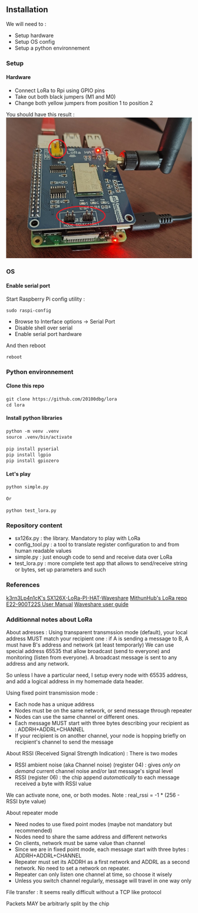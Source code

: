 ## Installation

We will need to :
- Setup hardware
- Setup OS config
- Setup a python environnement

### Setup

#### Hardware

- Connect LoRa to Rpi using GPIO pins
- Take out both black jumpers (M1 and M0)
- Change both yellow jumpers from position 1 to position 2

You should have this result :
![LoRa set up](https://github.com/20100dbg/LoRa/blob/master/RPI_HAT/hat_setup.jpg?raw=true)


### OS

#### Enable serial port
Start Raspberry Pi config utility :
```
sudo raspi-config
```
- Browse to Interface options -> Serial Port
- Disable shell over serial
- Enable serial port hardware 

And then reboot
```
reboot
```

### Python environnement

#### Clone this repo
```
git clone https://github.com/20100dbg/lora
cd lora
```

#### Install python libraries
```
python -m venv .venv
source .venv/bin/activate

pip install pyserial
pip install lgpio
pip install gpiozero
```

#### Let's play
```
python simple.py

Or

python test_lora.py
```


### Repository content

- sx126x.py : the library. Mandatory to play with LoRa
- config_tool.py : a tool to translate register configuration to and from human readable values
- simple.py : just enough code to send and receive data over LoRa
- test_lora.py : more complete test app that allows to send/receive string or bytes, set up parameters and such


### References

[k3rn3Lp4n1cK's SX126X-LoRa-PI-HAT-Waveshare](https://github.com/k3rn3Lp4n1cK/SX126X-LoRa-PI-HAT-Waveshare)
[MithunHub's LoRa repo](https://github.com/MithunHub/LoRa/)
[E22-900T22S User Manual](https://www.cdebyte.com/pdf-down.aspx?id=1463)
[Waveshare user guide](https://www.waveshare.com/wiki/SX1262_915M_LoRa_HAT)


### Additionnal notes about LoRa

About adresses :
Using transparent transmssion mode (default), your local address MUST match your recipient one : if A is sending a message to B, A must have B's address and network (at least temporarly)
We can use special address 65535 that allow broadcast (send to everyone) and monitoring (listen from everyone). A broadcast message is sent to any address and any network.

So unless I have a particular need, I setup every node with 65535 address, and add a logical address in my homemade data header.

Using fixed point transmission mode :
- Each node has a unique address
- Nodes must be on the same network, or send message through repeater
- Nodes can use the same channel or different ones.
- Each message MUST start with three bytes describing your recipient as : ADDRH+ADDRL+CHANNEL
- If your recipient is on another channel, your node is hopping briefly on recipient's channel to send the message 


About RSSI (Received Signal Strength Indication) :
There is two modes
- RSSI ambient noise (aka Channel noise) (register 04) : gives _only on demand_ current channel noise and/or last message's signal level
- RSSI (register 06) : the chip append _automatically_ to each message received a byte with RSSI value

We can activate none, one, or both modes.
Note : real_rssi = -1 * (256 - RSSI byte value)


About repeater mode
- Need nodes to use fixed point modes (maybe not mandatory but recommended)
- Nodes need to share the same address and different networks
- On clients, network must be same value than channel
- Since we are in fixed point mode, each message start with three bytes : ADDRH+ADDRL+CHANNEL
- Repeater must set its ADDRH as a first network and ADDRL as a second network. No need to set a network on repeater.
- Repeater can only listen one channel at time, so choose it wisely
- Unless you switch channel regularly, message will travel in one way only


File transfer : It seems really difficult without a TCP like protocol

Packets MAY be arbitrarly split by the chip